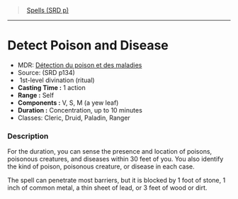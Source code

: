 ﻿---
!SpellItem
Family: SpellVO
Level: 1
Type: divination
Ritual: ritual
CastingTime: 1 action
Range: Self
Components: V, S, M (a yew leaf)
Duration: Concentration, up to 10 minutes
Classes: Cleric, Druid, Paladin, Ranger
Id: spells_vo.md#detect-poison-and-disease
ParentLink: spells_vo.md#spells-srd-p
Name: Detect Poison and Disease
ParentName: Spells (SRD p)
NameLevel: 1
AltName: '[Détection du poison et des maladies](hd_spells_detection_du_poison_et_des_maladies.md)'
Source: (SRD p134)
Attributes: {}
---
> [Spells (SRD p)](srd_spells.md)

---

# Detect Poison and Disease

- MDR: [Détection du poison et des maladies](hd_spells_detection_du_poison_et_des_maladies.md)
- Source: (SRD p134)
-  1st-level divination (ritual)
- **Casting Time :** 1 action
- **Range :** Self
- **Components :** V, S, M (a yew leaf)
- **Duration :** Concentration, up to 10 minutes
- Classes: Cleric, Druid, Paladin, Ranger

### Description

For the duration, you can sense the presence and location of poisons, poisonous creatures, and diseases within 30 feet of you. You also identify the kind of poison, poisonous creature, or disease in each case.

The spell can penetrate most barriers, but it is blocked by 1 foot of stone, 1 inch of common metal, a thin sheet of lead, or 3 feet of wood or dirt.

